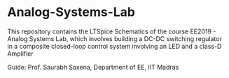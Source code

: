 # Analog-Systems-Lab

This repository contains the LTSpice Schematics of the course EE2019 - Analog Systems Lab, which involves building a DC-DC switching regulator in a composite closed-loop control system involving an LED and a class-D Amplifier

Guide: Prof. Saurabh Saxena, Department of EE, IIT Madras
